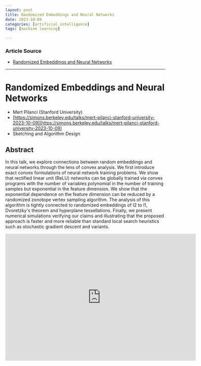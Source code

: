 ```yaml
---
layout: post
title: Randomized Embeddings and Neural Networks
date: 2023-10-09
categories: [artificial intelligence]
tags: [machine learning]

---
```


### Article Source

* [Randomized Embeddings and Neural Networks](https://www.youtube.com/watch?v=xiDdXU-_zWU&list=PLgKuh-lKre10-e2TWPCB0JdacFEnHHS31)

---

# Randomized Embeddings and Neural Networks

* Mert Pilanci (Stanford University)
* [https://simons.berkeley.edu/talks/mert-pilanci-stanford-university-2023-10-09](https://simons.berkeley.edu/talks/mert-pilanci-stanford-university-2023-10-09)
* Sketching and Algorithm Design

## Abstract

In this talk, we explore connections between random embeddings and neural networks through the lens of convex analysis. We first introduce exact convex formulations of neural network training problems. We show that rectified linear unit (ReLU) networks can be globally trained via convex programs with the number of variables polynomial in the number of training samples but exponential in the feature dimension. We show that the exponential dependence on the feature dimension can be reduced by a randomized zonotope vertex sampling algorithm. The analysis of this algorithm is tightly connected to randomized embeddings of l2 to l1, Dvoretzky's theorem and hyperplane tessellations. Finally, we present numerical simulations verifying our claims and illustrating that the proposed approach is faster and more reliable than standard local search heuristics such as stochastic gradient descent and variants.

<iframe width="600" height="400" src="https://www.youtube.com/embed/xiDdXU-_zWU?si=xUprT4tY_hiMWOIW" title="YouTube video player" frameborder="0" allow="accelerometer; autoplay; clipboard-write; encrypted-media; gyroscope; picture-in-picture; web-share" allowfullscreen></iframe>
